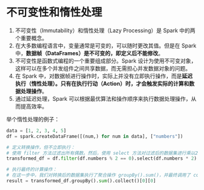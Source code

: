 # 不可变性和惰性处理

1. 不可变性（Immutability）和惰性处理（Lazy Processing）是 Spark 中的两个重要概念。
2. 在大多数编程语言中，变量通常是可变的，可以随时更改其值。但是在 Spark 中，**数据帧（DataFrames）是不可变的，即定义后不能修改**。
3. 不可变性是函数式编程的一个重要组成部分。Spark 设计为使用不可变对象，这样可以在多个并发组件之间共享数据，而无需担心并发数据对象的问题。
4. 在 Spark 中，对数据帧进行操作时，实际上并没有立即执行操作，而是**延迟执行（惰性处理）。只有在执行行动（Action）时，才会触发实际的计算和数据处理操作**。
5. 通过延迟处理，Spark 可以根据最优算法和操作顺序来执行数据处理操作，从而提高效率。


举个惰性处理的例子：

```python
data = [1, 2, 3, 4, 5]
df = spark.createDataFrame([(num,) for num in data], ["numbers"])

# 定义转换操作，但不立即执行：
# 使用 filter 方法过滤出所有偶数。然后，使用 select 方法对过滤后的数据集进行乘以2的操作
transformed_df = df.filter(df.numbers % 2 == 0).select(df.numbers * 2)

# 执行最终的计算操作：
# 在这一步中，我们对转换后的数据集执行了聚合操作 groupBy().sum()，并最终调用了 collect() 方法来触发实际的计算。collect() 方法是一个行动操作，它会触发 Spark 执行整个操作执行计划并返回结果。
result = transformed_df.groupBy().sum().collect()[0][0]
```